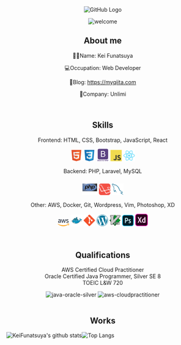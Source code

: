 <div align="center">
<img src="https://user-images.githubusercontent.com/45201545/99141222-83983780-268c-11eb-90eb-ba70d213d088.gif" alt="GitHub Logo" width="150" height="150" />

![welcome](https://user-images.githubusercontent.com/45201545/99147983-7436df80-26c8-11eb-9c63-3a2c981ce93f.gif)

<h2>About me</h2>

🦸‍♂️Name: Kei Funatsuya

💻Occupation: Web Developer

📖Blog: https://myqiita.com

🏢Company: Unlimi

<br>
<h2>Skills</h2>

Frontend: HTML, CSS, Bootstrap, JavaScript, React

<img src = 'https://github.com/jimbaran5601406/jimbaran5601406/blob/main/images/html.svg' width='30'/> <img src = 'https://github.com/jimbaran5601406/jimbaran5601406/blob/main/images/css.svg' width='30'/> <img src = 'https://github.com/jimbaran5601406/jimbaran5601406/blob/main/images/bootstrap.svg' width='33'/> <img src = 'https://github.com/jimbaran5601406/jimbaran5601406/blob/main/images/js.svg' width='30'/> <img src = 'https://github.com/jimbaran5601406/jimbaran5601406/blob/main/images/react.svg' width='30'/>

Backend: PHP, Laravel, MySQL

<img src = 'https://github.com/jimbaran5601406/jimbaran5601406/blob/main/images/php.svg' width='40'/> <img src = 'https://github.com/jimbaran5601406/jimbaran5601406/blob/main/images/laravel.svg' width='30'/> <img src = 'https://github.com/jimbaran5601406/jimbaran5601406/blob/main/images/sql.svg' width='30'/>

Other: AWS, Docker, Git, Wordpress, Vim, Photoshop, XD

<img src = 'https://github.com/jimbaran5601406/jimbaran5601406/blob/main/images/aws.svg' width='30'/> <img src = 'https://github.com/jimbaran5601406/jimbaran5601406/blob/main/images/docker.svg' width='30'/> <img src = 'https://github.com/jimbaran5601406/jimbaran5601406/blob/main/images/git.svg' width='30'/> <img src = 'https://github.com/jimbaran5601406/jimbaran5601406/blob/main/images/wordpress.svg' width='30'/> <img src = 'https://github.com/jimbaran5601406/jimbaran5601406/blob/main/images/vim.svg' width='30'/> <img src = 'https://github.com/jimbaran5601406/jimbaran5601406/blob/main/images/adobe-photoshop.svg' width='30'/> <img src = 'https://github.com/jimbaran5601406/jimbaran5601406/blob/main/images/adobe-adobe-xd.svg' width='33'/>

<br>
<h2>Qualifications</h2>

AWS Certified Cloud Practitioner<br>
Oracle Certified Java Programmer, Silver SE 8<br>
TOEIC L&W 720<br>

<img width="100" alt="java-oracle-silver" src="https://user-images.githubusercontent.com/45201545/99142189-38832200-2696-11eb-8104-ffaffe1f985b.png">
<img width="100" alt="aws-cloudpractitioner" src="https://user-images.githubusercontent.com/45201545/99142190-39b44f00-2696-11eb-9604-921072ce9c6d.png">

<br>
<br>
<h2>Works</h2>

<a href="https://github.com/jim/github-readme-stats">
<img align="left" src="https://github-readme-stats.vercel.app/api?username=jimbaran5601406&count_private=true&theme=slateorange&bg_color=30,c9d6ff,e2e2e2&show_icons=true" alt="KeiFunatsuya's github stats">
</a>
<a href="https://github.com/jim/github-readme-stats">
<img align="left" src="https://github-readme-stats.vercel.app/api/top-langs/?username=jimbaran5601406&theme=slateorange&bg_color=30,c9d6ff,e2e2e2&count_private=true" alt="Top Langs">
</a>

</div>
